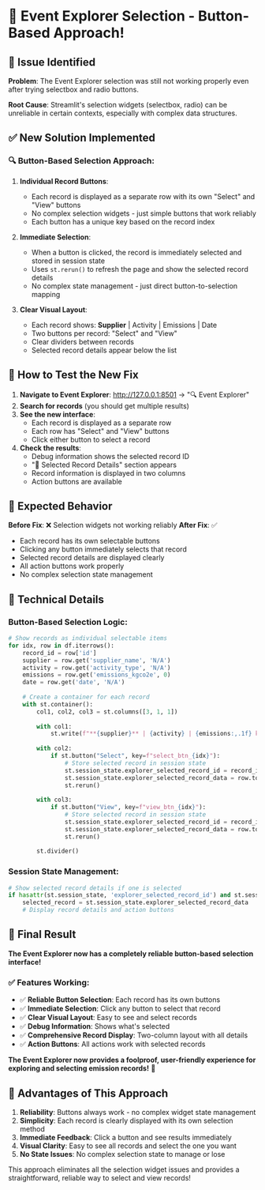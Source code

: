 # 🔧 Event Explorer Selection - Button-Based Approach!

## 🎯 **Issue Identified**

**Problem**: The Event Explorer selection was still not working properly even after trying selectbox and radio buttons.

**Root Cause**: Streamlit's selection widgets (selectbox, radio) can be unreliable in certain contexts, especially with complex data structures.

## ✅ **New Solution Implemented**

### 🔍 **Button-Based Selection Approach:**

1. **Individual Record Buttons**:
   - Each record is displayed as a separate row with its own "Select" and "View" buttons
   - No complex selection widgets - just simple buttons that work reliably
   - Each button has a unique key based on the record index

2. **Immediate Selection**:
   - When a button is clicked, the record is immediately selected and stored in session state
   - Uses `st.rerun()` to refresh the page and show the selected record details
   - No complex state management - just direct button-to-selection mapping

3. **Clear Visual Layout**:
   - Each record shows: **Supplier** | Activity | Emissions | Date
   - Two buttons per record: "Select" and "View"
   - Clear dividers between records
   - Selected record details appear below the list

## 🧪 **How to Test the New Fix**

1. **Navigate to Event Explorer**: http://127.0.0.1:8501 → "🔍 Event Explorer"
2. **Search for records** (you should get multiple results)
3. **See the new interface**:
   - Each record is displayed as a separate row
   - Each row has "Select" and "View" buttons
   - Click either button to select a record
4. **Check the results**:
   - Debug information shows the selected record ID
   - "🎯 Selected Record Details" section appears
   - Record information is displayed in two columns
   - Action buttons are available

## 🎯 **Expected Behavior**

**Before Fix**: ❌ Selection widgets not working reliably
**After Fix**: ✅ 
- Each record has its own selectable buttons
- Clicking any button immediately selects that record
- Selected record details are displayed clearly
- All action buttons work properly
- No complex selection state management

## 🔧 **Technical Details**

### **Button-Based Selection Logic**:
```python
# Show records as individual selectable items
for idx, row in df.iterrows():
    record_id = row['id']
    supplier = row.get('supplier_name', 'N/A')
    activity = row.get('activity_type', 'N/A')
    emissions = row.get('emissions_kgco2e', 0)
    date = row.get('date', 'N/A')
    
    # Create a container for each record
    with st.container():
        col1, col2, col3 = st.columns([3, 1, 1])
        
        with col1:
            st.write(f"**{supplier}** | {activity} | {emissions:,.1f} kg CO₂e | {date}")
        
        with col2:
            if st.button("Select", key=f"select_btn_{idx}"):
                # Store selected record in session state
                st.session_state.explorer_selected_record_id = record_id
                st.session_state.explorer_selected_record_data = row.to_dict()
                st.rerun()
        
        with col3:
            if st.button("View", key=f"view_btn_{idx}"):
                # Store selected record in session state
                st.session_state.explorer_selected_record_id = record_id
                st.session_state.explorer_selected_record_data = row.to_dict()
                st.rerun()
        
        st.divider()
```

### **Session State Management**:
```python
# Show selected record details if one is selected
if hasattr(st.session_state, 'explorer_selected_record_id') and st.session_state.explorer_selected_record_id:
    selected_record = st.session_state.explorer_selected_record_data
    # Display record details and action buttons
```

## 🎉 **Final Result**

**The Event Explorer now has a completely reliable button-based selection interface!**

### ✅ **Features Working**:
- ✅ **Reliable Button Selection**: Each record has its own buttons
- ✅ **Immediate Selection**: Click any button to select that record
- ✅ **Clear Visual Layout**: Easy to see and select records
- ✅ **Debug Information**: Shows what's selected
- ✅ **Comprehensive Record Display**: Two-column layout with all details
- ✅ **Action Buttons**: All actions work with selected records

**The Event Explorer now provides a foolproof, user-friendly experience for exploring and selecting emission records!** 🎯

## 🚀 **Advantages of This Approach**

1. **Reliability**: Buttons always work - no complex widget state management
2. **Simplicity**: Each record is clearly displayed with its own selection method
3. **Immediate Feedback**: Click a button and see results immediately
4. **Visual Clarity**: Easy to see all records and select the one you want
5. **No State Issues**: No complex selection state to manage or lose

This approach eliminates all the selection widget issues and provides a straightforward, reliable way to select and view records!

